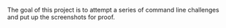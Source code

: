 The goal of this project is to attempt a series of command line challenges and put up the screenshots for proof.

